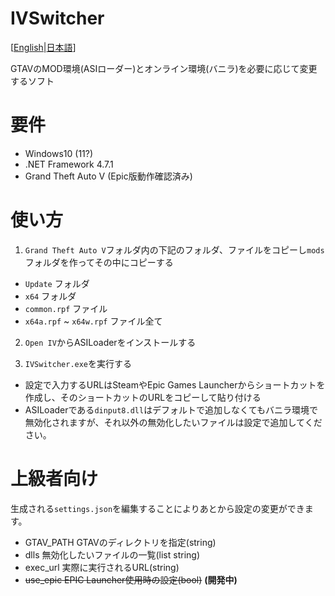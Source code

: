 # IVSwitcher

[[English](README.md)|[日本語](README-JP.md)]

GTAVのMOD環境(ASIローダー)とオンライン環境(バニラ)を必要に応じて変更するソフト

# 要件

* Windows10 (11?)
* .NET Framework 4.7.1
* Grand Theft Auto V (Epic版動作確認済み)

# 使い方

1. `Grand Theft Auto V`フォルダ内の下記のフォルダ、ファイルをコピーし`mods`フォルダを作ってその中にコピーする

* `Update` フォルダ
* `x64` フォルダ
* `common.rpf` ファイル
* `x64a.rpf` ~ `x64w.rpf` ファイル全て

2. `Open IV`からASILoaderをインストールする

3. `IVSwitcher.exe`を実行する


*  設定で入力するURLはSteamやEpic Games Launcherからショートカットを作成し、そのショートカットのURLをコピーして貼り付ける
* ASILoaderである`dinput8.dll`はデフォルトで追加しなくてもバニラ環境で無効化されますが、それ以外の無効化したいファイルは設定で追加してください。

# 上級者向け

生成される`settings.json`を編集することによりあとから設定の変更ができます。

* GTAV_PATH GTAVのディレクトリを指定(string)
* dlls 無効化したいファイルの一覧(list string)
* exec_url 実際に実行されるURL(string)
* ~~use_epic EPIC Launcher使用時の設定(bool)~~ __(開発中)__